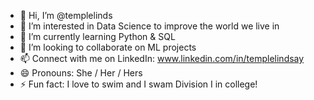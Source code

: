 - 👋 Hi, I’m @templelinds
- 👀 I’m interested in Data Science to improve the world we live in
- 🌱 I’m currently learning Python & SQL
- 💞️ I’m looking to collaborate on ML projects
- 📫 Connect with me on LinkedIn: www.linkedin.com/in/templelindsay 
- 😄 Pronouns: She / Her / Hers
- ⚡ Fun fact: I love to swim and I swam Division I in college!

<!---
templelinds/templelinds is a ✨ special ✨ repository because its `README.md` (this file) appears on your GitHub profile.
You can click the Preview link to take a look at your changes.
--->
